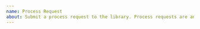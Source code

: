 ```yaml
---
name: Process Request
about: Submit a process request to the library. Process requests are any requests related to library infrastructure, for example CI/CD, publishing, releasing, broken links.
---
```

